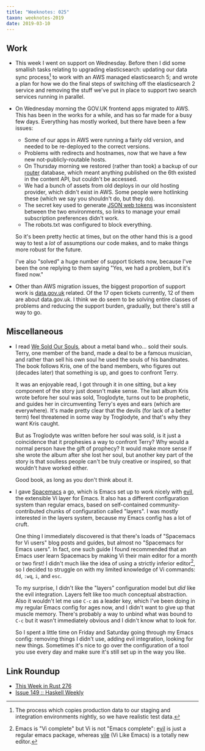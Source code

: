 ```yaml
---
title: "Weeknotes: 025"
taxon: weeknotes-2019
date: 2019-03-10
---
```


## Work

- This week I went on support on Wednesday.  Before then I did some
  smallish tasks relating to upgrading elasticsearch: updating our
  data sync process[^data_sync] to work with an AWS managed
  elasticsearch 5; and wrote a plan for how we do the final steps of
  switching off the elasticsearch 2 service and removing the stuff
  we've put in place to support two search services running in
  parallel.

- On Wednesday morning the GOV.UK frontend apps migrated to AWS.  This
  has been in the works for a while, and has so far made for a busy
  few days.  Everything has mostly worked, but there have been a few
  issues:

  - Some of our apps in AWS were running a fairly old version, and
    needed to be re-deployed to the correct versions.
  - Problems with redirects and hostnames, now that we have a few new
    not-publicly-routable hosts.
  - On Thursday morning we restored (rather than took) a backup of our
    [router][] database, which meant anything published on the 6th
    existed in the content API, but couldn't be accessed.
  - We had a bunch of assets from old deploys in our old hosting
    provider, which didn't exist in AWS.  Some people were hotlinking
    these (which we say you shouldn't do, but they do).
  - The secret key used to generate [JSON web tokens][] was
    inconsistent between the two environments, so links to manage your
    email subscription preferences didn't work.
  - The robots.txt was configured to block everything.

  So it's been pretty hectic at times, but on the other hand this is a
  good way to test a *lot* of assumptions our code makes, and to make
  things more robust for the future.

  I've also "solved" a huge number of support tickets now, because
  I've been the one replying to them saying "Yes, we had a problem,
  but it's fixed now."

- Other than AWS migration issues, the biggest proportion of support
  work is [data.gov.uk][] related.  Of the 17 open tickets currently,
  12 of them are about data.gov.uk.  I think we do seem to be solving
  entire classes of problems and reducing the support burden,
  gradually, but there's still a way to go.

[^data_sync]: The process which copies production data to our staging
  and integration environments nightly, so we have realistic test
  data.

[router]: https://github.com/alphagov/router
[JSON web tokens]: https://jwt.io/
[data.gov.uk]: https://data.gov.uk/

## Miscellaneous

- I read [We Sold Our Souls][], about a metal band who... sold their
  souls.  Terry, one member of the band, made a deal to be a famous
  musician, and rather than sell his own soul he used the souls of his
  bandmates.  The book follows Kris, one of the band members, who
  figures out (decades later) that something is up, and goes to
  confront Terry.

  It was an enjoyable read, I got through it in one sitting, but a key
  component of the story just doesn't make sense.  The last album Kris
  wrote before her soul was sold, Troglodyte, turns out to be
  prophetic, and guides her in circumventing Terry's eyes and ears
  (which are everywhere).  It's made pretty clear that the devils (for
  lack of a better term) feel threatened in some way by Troglodyte,
  and that's why they want Kris caught.

  But as Troglodyte was written before her soul was sold, is it just a
  coincidence that it prophesies a way to confront Terry?  Why would a
  normal person have the gift of prophecy?  It would make more sense
  if she wrote the album after she lost her soul, but another key part
  of the story is that soulless people can't be truly creative or
  inspired, so that wouldn't have worked either.

  Good book, as long as you don't think about it.

- I gave [Spacemacs][] a go, which is Emacs set up to work nicely with
  [evil][], the extensible Vi layer for Emacs.  It also has a
  different configuration system than regular emacs, based on
  self-contained community-contributed chunks of configuration called
  "layers".  I was mostly interested in the layers system, because my
  Emacs config has a lot of cruft.

  One thing I immediately discovered is that there's loads of
  "Spacemacs for Vi users" blog posts and guides, but almost no
  "Spacemacs for Emacs users".  In fact, one such guide I found
  recommended that an Emacs user learn Spacemacs by making Vi their
  main editor for a month or two first!  I didn't much like the idea
  of using a strictly inferior editor[^holy_war], so I decided to
  struggle on with my limited knowledge of Vi commands: `dd`, `:wq`,
  `i`, and `esc`.

  To my surprise, I didn't like the "layers" configuration model but
  *did* like the evil integration.  Layers felt like too much
  conceptual abstraction.  Also it wouldn't let me use `C-c` as a
  leader key, which I've been doing in my regular Emacs config for
  ages now, and I didn't want to give up that muscle memory.  There's
  probably a way to unbind what was bound to `C-c` but it wasn't
  immediately obvious and I didn't know what to look for.

  So I spent a little time on Friday and Saturday going through my
  Emacs config: removing things I didn't use, adding evil integration,
  looking for new things.  Sometimes it's nice to go over the
  configuration of a tool you use every day and make sure it's still
  set up in the way you like.

[^holy_war]: Emacs is "Vi complete" but Vi is not "Emacs complete":
  [evil][] is just a regular emacs package, whereas [vile][] (Vi Like
  Emacs) is a totally new editor.

[We Sold Our Souls]: https://en.wikipedia.org/wiki/We_Sold_Our_Souls
[Spacemacs]: http://spacemacs.org/
[evil]: https://github.com/emacs-evil/evil
[vile]: https://invisible-island.net/vile/vile.html

## Link Roundup

- [This Week in Rust 276](https://this-week-in-rust.org/blog/2019/03/05/this-week-in-rust-276/)
- [Issue 149 :: Haskell Weekly](https://haskellweekly.news/issues/149.html)
